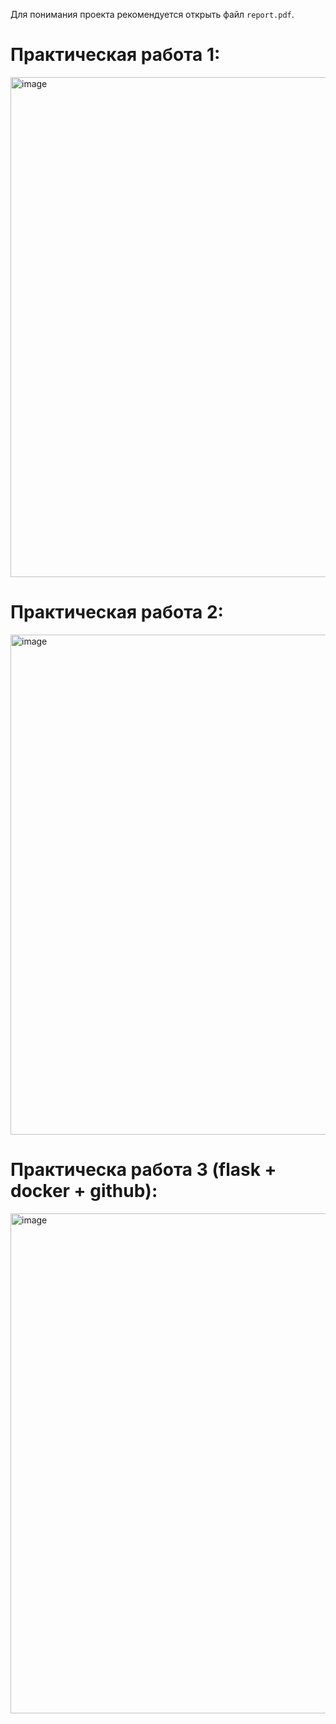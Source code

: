 Для понимания проекта рекомендуется открыть файл `report.pdf`.

# Практическая работа 1:

<img width="800" alt="image" src="https://github.com/BoogieQQ/ml-portfolio/assets/86532704/0966f0e4-7a95-4827-948f-ff070a3bd075">

# Практическая работа 2:

<img width="800" alt="image" src="https://github.com/BoogieQQ/ml-portfolio/assets/86532704/1ecedb42-c166-4124-9311-fda294a4df97">

# Практическа работа 3 (flask + docker + github):

<img width="800" alt="image" src="https://github.com/BoogieQQ/ml-portfolio/assets/86532704/e83b2f48-7656-415f-862a-7721359bc809">
